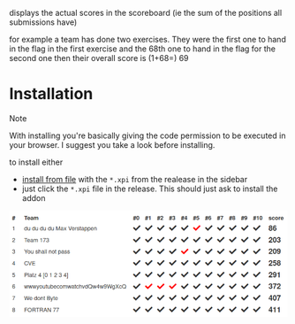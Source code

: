 displays the actual scores in the scoreboard (ie the sum of the positions all submissions have)

for example a team has done two exercises. They were the first one to hand in the flag in the first exercise and the 68th one to hand in the flag for the second one then their overall score is (1+68=) 69

# Installation

> [!NOTE]
> With installing you're basically giving the code permission to be executed in your browser. I suggest you take a look before installing.

to install either 
- [install from file](https://extensionworkshop.com/documentation/publish/distribute-sideloading/#install-addon-from-file) with the `*.xpi` from the realease in the sidebar
- just click the `*.xpi` file in the release. This should just ask to install the addon

![screenshot](screenshot.png)
